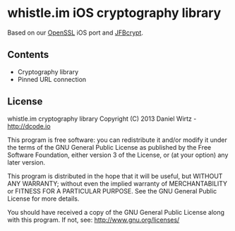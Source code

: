 whistle.im iOS cryptography library
===================================
Based on our [OpenSSL](http://www.openssl.org/) iOS port and [JFBcrypt](https://github.com/jayfuerstenberg/JFCommon/blob/master/JFBCrypt.m).

Contents
--------
* Cryptography library
* Pinned URL connection

License
-------
whistle.im cryptography library
Copyright (C) 2013 Daniel Wirtz - http://dcode.io

This program is free software: you can redistribute it and/or modify
it under the terms of the GNU General Public License as published by
the Free Software Foundation, either version 3 of the License, or
(at your option) any later version.

This program is distributed in the hope that it will be useful,
but WITHOUT ANY WARRANTY; without even the implied warranty of
MERCHANTABILITY or FITNESS FOR A PARTICULAR PURPOSE.  See the
GNU General Public License for more details.

You should have received a copy of the GNU General Public License
along with this program. If not, see: http://www.gnu.org/licenses/
